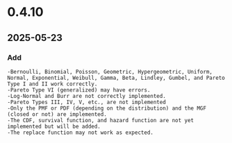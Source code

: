 # 0.4.10
## 2025-05-23
### Add
    -Bernoulli, Binomial, Poisson, Geometric, Hypergeometric, Uniform, Normal, Exponential, Weibull, Gamma, Beta, Lindley, Gumbel, and Pareto Type I and II work correctly.
    -Pareto Type VI (generalized) may have errors.
    -Log-Normal and Burr are not correctly implemented.
    -Pareto Types III, IV, V, etc., are not implemented
    -Only the PMF or PDF (depending on the distribution) and the MGF (closed or not) are implemented.
    -The CDF, survival function, and hazard function are not yet implemented but will be added.
    -The replace function may not work as expected.

